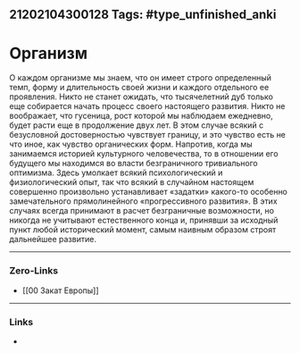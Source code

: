 21202104300128
Tags: #type_unfinished_anki 
---
# Организм

О каждом организме мы знаем, что он имеет строго определенный темп, форму и длительность своей жизни и каждого отдельного ее проявления. Никто не станет ожидать, что тысячелетний дуб только еще собирается начать процесс своего настоящего развития. Никто не воображает, что гусеница, рост которой мы наблюдаем ежедневно, будет расти еще в продолжение двух лет. В этом случае всякий с безусловной достоверностью чувствует границу, и это чувство есть не что иное, как чувство органических форм. Напротив, когда мы занимаемся историей культурного человечества, то в отношении его будущего мы находимся во власти безграничного тривиального оптимизма. Здесь умолкает всякий психологический и физиологический опыт, так что всякий в случайном настоящем совершенно произвольно устанавливает «задатки» какого-то особенно замечательного прямолинейного «прогрессивного развития». В этих случаях всегда принимают в расчет безграничные возможности, но никогда не учитывают естественного конца и, принявши за исходный пункт любой исторический момент, самым наивным образом строят дальнейшее развитие.

---
### Zero-Links
- [[00 Закат Европы]]
---
### Links
-
